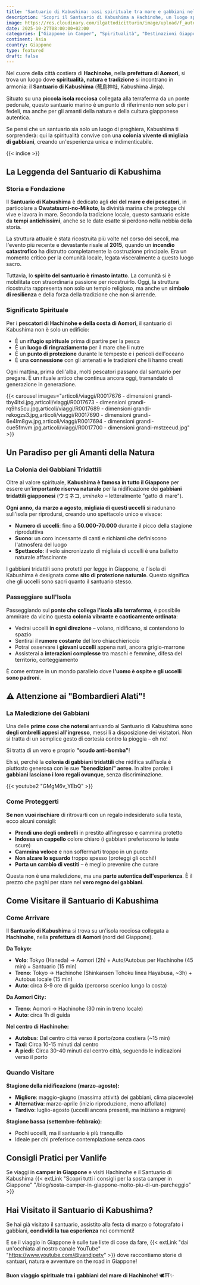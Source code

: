 ```yaml
---
title: 'Santuario di Kabushima: oasi spirituale tra mare e gabbiani nella prefettura di Aomori'
description: 'Scopri il Santuario di Kabushima a Hachinohe, un luogo spirituale affacciato sul mare dove gabbiani tridattili nidificano. Storia, tradizioni e curiosità del nord del Giappone.'
image: https://res.cloudinary.com/ilgattodicitturin/image/upload/f_auto,q_auto,w_800,dpr_auto/v1761039047/articoli/viaggi/Copia di Nero Minimalista Viaggio Miniatura YouTube (3)-vlqaolkb.png
date: 2025-10-27T08:00:00+02:00
categories: ["Giappone in Camper", "Spiritualità", "Destinazioni Giappone"]
continent: Asia
country: Giappone
type: featured
draft: false
---
```


Nel cuore della città costiera di **Hachinohe**, nella **prefettura di Aomori**, si trova un luogo dove **spiritualità, natura e tradizione** si incontrano in armonia: il **Santuario di Kabushima** (蕪島神社, Kabushima Jinja).

Situato su una **piccola isola rocciosa** collegata alla terraferma da un ponte pedonale, questo santuario marino è un punto di riferimento non solo per i fedeli, ma anche per gli amanti della natura e della cultura giapponese autentica.

Se pensi che un santuario sia solo un luogo di preghiera, Kabushima ti sorprenderà: qui la spiritualità convive con una **colonia vivente di migliaia di gabbiani**, creando un'esperienza unica e indimenticabile.

{{< indice >}}

## La Leggenda del Santuario di Kabushima

### Storia e Fondazione

Il **Santuario di Kabushima** è dedicato agli **dei del mare e dei pescatori**, in particolare a **Owatatsumi-no-Mikoto**, la divinità marina che protegge chi vive e lavora in mare. Secondo la tradizione locale, questo santuario esiste da **tempi antichissimi**, anche se le date esatte si perdono nella nebbia della storia.

La struttura attuale è stata ricostruita più volte nel corso dei secoli, ma l'evento più recente e devastante risale al **2015**, quando un **incendio catastrofico** ha distrutto completamente la costruzione principale. Era un momento critico per la comunità locale, legata visceralmente a questo luogo sacro.

Tuttavia, lo **spirito del santuario è rimasto intatto**. La comunità si è mobilitata con straordinaria passione per ricostruirlo. Oggi, la struttura ricostruita rappresenta non solo un tempio religioso, ma anche un **simbolo di resilienza** e della forza della tradizione che non si arrende.

### Significato Spirituale

Per i **pescatori di Hachinohe e della costa di Aomori**, il santuario di Kabushima non è solo un edificio:
- È un **rifugio spirituale** prima di partire per la pesca
- È un **luogo di ringraziamento** per il mare che li nutre
- È un **punto di protezione** durante le tempeste e i pericoli dell'oceano
- È una **connessione** con gli antenati e le tradizioni che li hanno creati

Ogni mattina, prima dell'alba, molti pescatori passano dal santuario per pregare. È un rituale antico che continua ancora oggi, tramandato di generazione in generazione.

{{< carousel images="articoli/viaggi/R0017676 - dimensioni grandi-tby4itxi.jpg,articoli/viaggi/R0017673 - dimensioni grandi-rq9hs5cu.jpg,articoli/viaggi/R0017689 - dimensioni grandi-rekogzs3.jpg,articoli/viaggi/R0017690 - dimensioni grandi-6e4lm8gw.jpg,articoli/viaggi/R0017694 - dimensioni grandi-cue5fmvm.jpg,articoli/viaggi/R0017700 - dimensioni grandi-mstzeeud.jpg" >}}

## Un Paradiso per gli Amanti della Natura

### La Colonia dei Gabbiani Tridattili

Oltre al valore spirituale, **Kabushima è famosa in tutto il Giappone** per essere un'**importante riserva naturale** per la nidificazione dei **gabbiani tridattili giapponesi** (ウミネコ, *umineko* – letteralmente "gatto di mare").

**Ogni anno, da marzo a agosto**, **migliaia di questi uccelli** si radunano sull'isola per riprodursi, creando uno spettacolo unico e vivace:
- **Numero di uccelli**: fino a **50.000-70.000** durante il picco della stagione riproduttiva
- **Suono**: un coro incessante di canti e richiami che definiscono l'atmosfera del luogo
- **Spettacolo**: il volo sincronizzato di migliaia di uccelli è una balletto naturale affascinante

I gabbiani tridattili sono protetti per legge in Giappone, e l'isola di Kabushima è designata come **sito di protezione naturale**. Questo significa che gli uccelli sono sacri quanto il santuario stesso.

### Passeggiare sull'Isola

Passeggiando sul **ponte che collega l'isola alla terraferma**, è possibile ammirare da vicino questa **colonia vibrante e caoticamente ordinata**:
- Vedrai uccelli **in ogni direzione** – volano, nidificano, si contendono lo spazio
- Sentirai il **rumore costante** del loro chiacchiericcio
- Potrai osservare i **giovani uccelli** appena nati, ancora grigio-marrone
- Assisterai a **interazioni complesse** tra maschi e femmine, difesa del territorio, corteggiamento

È come entrare in un mondo parallelo dove **l'uomo è ospite e gli uccelli sono padroni**.

## ⚠️ Attenzione ai "Bombardieri Alati"!

### La Maledizione dei Gabbiani

Una delle **prime cose che noterai** arrivando al Santuario di Kabushima sono **degli ombrelli appesi all'ingresso**, messi lì a disposizione dei visitatori. Non si tratta di un semplice gesto di cortesia contro la pioggia – oh no!

Si tratta di un vero e proprio **"scudo anti-bomba"**!

Eh sì, perché la **colonia di gabbiani tridattili** che nidifica sull'isola è piuttosto generosa con le sue **"benedizioni" aeree**. In altre parole: **i gabbiani lasciano i loro regali ovunque**, senza discriminazione.

{{< youtube2 "GMgM6v_YEbQ" >}}

### Come Proteggerti

**Se non vuoi rischiare** di ritrovarti con un regalo indesiderato sulla testa, ecco alcuni consigli:
- **Prendi uno degli ombrelli** in prestito all'ingresso e cammina protetto
- **Indossa un cappello** colore chiaro (i gabbiani preferiscono le teste scure)
- **Cammina veloce** e non soffermarti troppo in un punto
- **Non alzare lo sguardo** troppo spesso (proteggi gli occhi!)
- **Porta un cambio di vestiti** – è meglio prevenire che curare

Questa non è una maledizione, ma una **parte autentica dell'esperienza**. È il prezzo che paghi per stare nel **vero regno dei gabbiani**.

## Come Visitare il Santuario di Kabushima

### Come Arrivare

Il **Santuario di Kabushima** si trova su un'isola rocciosa collegata a **Hachinohe**, nella **prefettura di Aomori** (nord del Giappone).

**Da Tokyo:**
- **Volo**: Tokyo (Haneda) → Aomori (2h) + Auto/Autobus per Hachinohe (45 min) + Santuario (15 min)
- **Treno**: Tokyo → Hachinohe (Shinkansen Tohoku linea Hayabusa, ~3h) + Autobus locale (15 min)
- **Auto**: circa 8-9 ore di guida (percorso scenico lungo la costa)

**Da Aomori City:**
- **Treno**: Aomori → Hachinohe (30 min in treno locale)
- **Auto**: circa 1h di guida

**Nel centro di Hachinohe:**
- **Autobus**: Dal centro città verso il porto/zona costiera (~15 min)
- **Taxi**: Circa 10-15 minuti dal centro
- **A piedi**: Circa 30-40 minuti dal centro città, seguendo le indicazioni verso il porto

### Quando Visitare

**Stagione della nidificazione (marzo-agosto):**
- **Migliore**: maggio-giugno (massima attività dei gabbiani, clima piacevole)
- **Alternativa**: marzo-aprile (inizio riproduzione, meno affollato)
- **Tardivo**: luglio-agosto (uccelli ancora presenti, ma iniziano a migrare)

**Stagione bassa (settembre-febbraio):**
- Pochi uccelli, ma il santuario è più tranquillo
- Ideale per chi preferisce contemplazione senza caos

## Consigli Pratici per Vanlife

Se viaggi in **camper in Giappone** e visiti Hachinohe e il Santuario di Kabushima {{< extLink "Scopri tutti i consigli per la sosta camper in Giappone" "/blog/sosta-camper-in-giappone-molto-piu-di-un-parcheggio" >}}

## Hai Visitato il Santuario di Kabushima?

Se hai già visitato il santuario, assistito alla festa di marzo o fotografato i gabbiani, **condividi la tua esperienza** nei commenti!

E se il viaggio in Giappone è sulle tue liste di cose da fare, {{< extLink "dai un'occhiata al nostro canale YouTube" "https://www.youtube.com/@vandipety" >}} dove raccontiamo storie di santuari, natura e avventure on the road in Giappone!

**Buon viaggio spirituale tra i gabbiani del mare di Hachinohe!** 🕊️⛩️✨